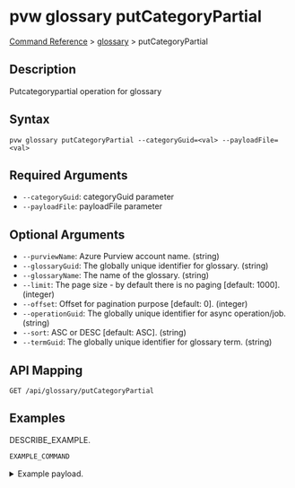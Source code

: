 # pvw glossary putCategoryPartial
[Command Reference](../../../README.md#command-reference) > [glossary](./main.md) > putCategoryPartial

## Description
Putcategorypartial operation for glossary

## Syntax
```
pvw glossary putCategoryPartial --categoryGuid=<val> --payloadFile=<val>
```

## Required Arguments
- `--categoryGuid`: categoryGuid parameter
- `--payloadFile`: payloadFile parameter

## Optional Arguments
- `--purviewName`: Azure Purview account name. (string)
- `--glossaryGuid`: The globally unique identifier for glossary. (string)
- `--glossaryName`: The name of the glossary. (string)
- `--limit`: The page size - by default there is no paging [default: 1000]. (integer)
- `--offset`: Offset for pagination purpose [default: 0]. (integer)
- `--operationGuid`: The globally unique identifier for async operation/job. (string)
- `--sort`: ASC or DESC [default: ASC]. (string)
- `--termGuid`: The globally unique identifier for glossary term. (string)

## API Mapping
 >  > []()
```
GET /api/glossary/putCategoryPartial
```

## Examples
DESCRIBE_EXAMPLE.
```powershell
EXAMPLE_COMMAND
```
<details><summary>Example payload.</summary>
<p>

```json
PASTE_JSON_HERE
```
</p>
</details>